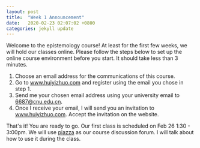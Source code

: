 ```yaml
---
layout: post
title:  "Week 1 Announcement"
date:   2020-02-23 02:07:02 +0800
categories: jekyll update
---
```



Welcome to the epistemology course! At least for the first few weeks, we will hold our classes online. Please follow the steps below to set up the online course environment before you start. It should take less than 3 minutes.

1. Choose an email address for the communications of this course. 
2. Go to www.huiyizhuo.com and register using the email you chose in step 1.
3. Send me your chosen email address using your university email to 6687@cnu.edu.cn. 
4. Once I receive your email, I will send you an invitation to www.huiyizhuo.com. Accept the invitation on the website.

That's it! You are ready to go. Our first class is scheduled on Feb 26 1:30 - 3:00pm. We will use [piazza](http://www.piazza.com) as our course discussion forum. I will talk about how to use it during the class. 
